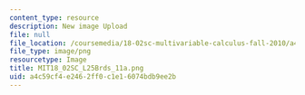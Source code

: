 ```yaml
---
content_type: resource
description: New image Upload
file: null
file_location: /coursemedia/18-02sc-multivariable-calculus-fall-2010/a4c59cf4e2462ff0c1e16074bdb9ee2b_MIT18_02SC_L25Brds_11a.png
file_type: image/png
resourcetype: Image
title: MIT18_02SC_L25Brds_11a.png
uid: a4c59cf4-e246-2ff0-c1e1-6074bdb9ee2b
---
```

